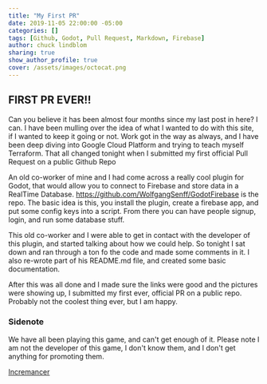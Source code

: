 ```yaml
---
title: "My First PR"
date: 2019-11-05 22:00:00 -05:00
categories: []
tags: [Github, Godot, Pull Request, Markdown, Firebase]
author: chuck lindblom
sharing: true
show_author_profile: true
cover: /assets/images/octocat.png
---
```


## FIRST PR EVER!!

Can you believe it has been almost four months since my last post in here? I can. I have been mulling over the idea of what I wanted to do with this site, if I wanted to keep it going or not. Work got in the way as always, and I have been deep diving into Google Cloud Platform and trying to teach myself Terraform. That all changed tonight when I submitted my first official Pull Request on a public Github Repo

<!--more-->

An old co-worker of mine and I had come across a really cool plugin for Godot, that would allow you to connect to Firebase and store data in a RealTime Database. <a href="https://github.com/WolfgangSenff/GodotFirebase">https://github.com/WolfgangSenff/GodotFirebase</a> is the repo. The basic idea is this, you install the plugin, create a firebase app, and put some config keys into a script. From there you can have people signup, login, and run some database stuff.

This old co-worker and I were able to get in contact with the developer of this plugin, and started talking about how we could help. So tonight I sat down and ran through a ton fo the code and made some comments in it. I also re-wrote part of his README.md file, and created some basic documentation.

After this was all done and I made sure the links were good and the pictures were showing up, I submitted my first ever, official PR on a public repo. Probably not the coolest thing ever, but I am happy.

### Sidenote

We have all been playing this game, and can't get enough of it. Please note I am not the developer of this game, I don't know them, and I don't get anything for promoting them.

<a href="https://incremancer.gti.nz/">Incremancer</a>
